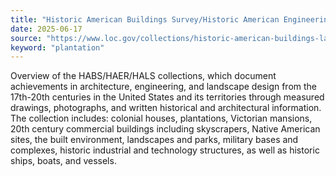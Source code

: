 ```yaml
---
title: "Historic American Buildings Survey/Historic American Engineering Record/Historic American Landscapes Survey"
date: 2025-06-17
source: "https://www.loc.gov/collections/historic-american-buildings-landscapes-and-engineering-records/about-this-collection/"
keyword: "plantation"
---
```


Overview of the HABS/HAER/HALS collections, which document achievements in architecture, engineering, and landscape design from the 17th-20th centuries in the United States and its territories through measured drawings, photographs, and written historical and architectural information. The collection includes: colonial houses, plantations, Victorian mansions, 20th century commercial buildings including skyscrapers, Native American sites, the built environment, landscapes and parks, military bases and complexes, historic industrial and technology structures, as well as historic ships, boats, and vessels.

